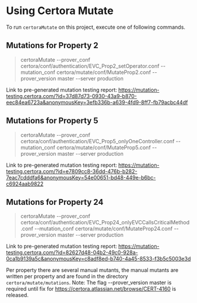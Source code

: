# Using Certora Mutate

To run `certoraMutate` on this project, execute one of following commands.

## Mutations for Property 2
> certoraMutate --prover_conf certora/conf/authentication/EVC_Prop2_setOperator.conf --mutation_conf certora/mutate/conf/MutateProp2.conf --prover_version master --server production

Link to pre-generated mutation testing report:
https://mutation-testing.certora.com/?id=37d87d73-0930-43a9-b870-eec84ea6723a&anonymousKey=3efb336b-a639-4fd9-8ff7-fb79acbc44df

## Mutations for  Property 5
> certoraMutate --prover_conf certora/conf/authentication/EVC_Prop5_onlyOneController.conf --mutation_conf certora/mutate/conf/MutateProp5.conf --prover_version master --server production

Link to pre-generated mutation testing report:
https://mutation-testing.certora.com/?id=e7809cc8-36dd-476b-b282-7eac7cdddfa6&anonymousKey=54e00651-bd48-449e-b6bc-c6924aab9822

## Mutations for Property 24
> certoraMutate --prover_conf certora/conf/authentication/EVC_Prop24_onlyEVCCallsCriticalMethod.conf --mutation_conf certora/mutate/conf/MutateProp24.conf --prover_version master --server production

Link to pre-generated mutation testing report: 
https://mutation-testing.certora.com/?id=82627d48-04b2-49c0-928a-0ca1b9139a5c&anonymousKey=c8adf8ed-b740-4a45-8533-f3b5c5003e3d


Per property there are several manual mutants, the manual mutants are written per property and are found in the directory `certora/mutate/mutations`. 
Note: The flag --prover_version master is required until fix for https://certora.atlassian.net/browse/CERT-4160 is released.
